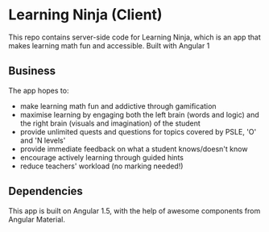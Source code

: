 # Learning Ninja (Client)

This repo contains server-side code for Learning Ninja, which is an app that makes learning math fun and accessible. Built with Angular 1

## Business

The app hopes to:

- make learning math fun and addictive through gamification
- maximise learning by engaging both the left brain (words and logic) and the right brain (visuals and imagination) of the student
- provide unlimited quests and questions for topics covered by PSLE, 'O' and 'N levels'
- provide immediate feedback on what a student knows/doesn't know
- encourage actively learning through guided hints
- reduce teachers' workload (no marking needed!)

## Dependencies

This app is built on Angular 1.5, with the help of awesome components from Angular Material.
